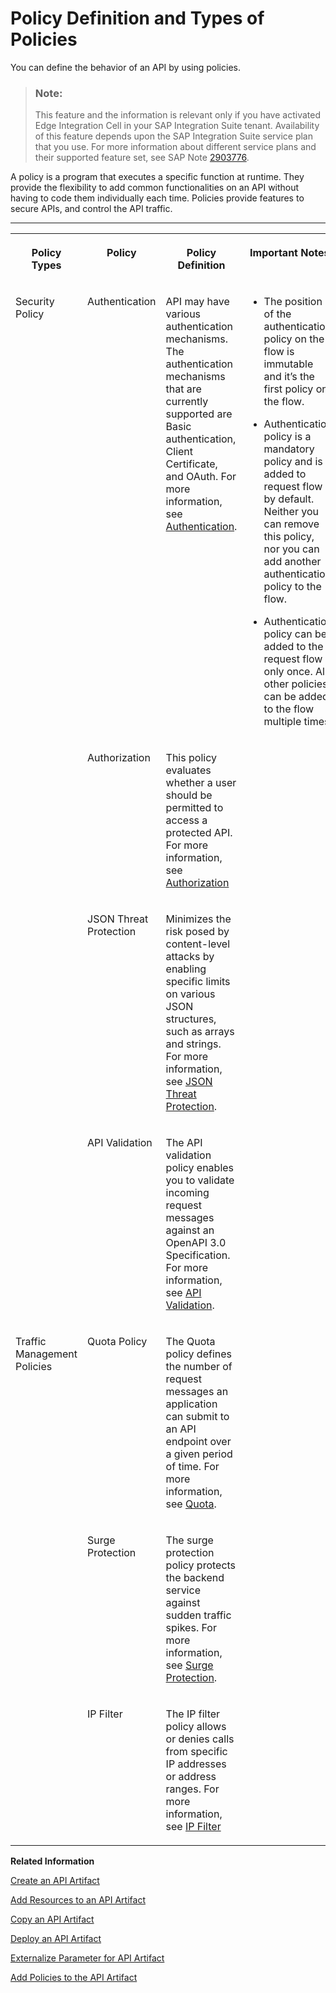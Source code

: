 <!-- loioc744df5a043f49059e8c224240eb51e5 -->

# Policy Definition and Types of Policies

You can define the behavior of an API by using policies.

> ### Note:  
> This feature and the information is relevant only if you have activated Edge Integration Cell in your SAP Integration Suite tenant. Availability of this feature depends upon the SAP Integration Suite service plan that you use. For more information about different service plans and their supported feature set, see SAP Note [2903776](https://launchpad.support.sap.com/#/notes/2903776).

A policy is a program that executes a specific function at runtime. They provide the flexibility to add common functionalities on an API without having to code them individually each time. Policies provide features to secure APIs, and control the API traffic.

****


<table>
<tr>
<th valign="top">

Policy Types

</th>
<th valign="top">

Policy

</th>
<th valign="top">

Policy Definition

</th>
<th valign="top">

Important Notes

</th>
</tr>
<tr>
<td valign="top" rowspan="4">

Security Policy

</td>
<td valign="top">

Authentication

</td>
<td valign="top">

API may have various authentication mechanisms. The authentication mechanisms that are currently supported are Basic authentication, Client Certificate, and OAuth. For more information, see [Authentication](authentication-fa6eec4.md).

</td>
<td valign="top">

-   The position of the authentication policy on the flow is immutable and it’s the first policy on the flow.

-   Authentication policy is a mandatory policy and is added to request flow by default. Neither you can remove this policy, nor you can add another authentication policy to the flow.

-   Authentication policy can be added to the request flow only once. All other policies can be added to the flow multiple times.




</td>
</tr>
<tr>
<td valign="top">

Authorization

</td>
<td valign="top">

This policy evaluates whether a user should be permitted to access a protected API. For more information, see [Authorization](authorization-6658409.md) 

</td>
<td valign="top">



</td>
</tr>
<tr>
<td valign="top">

JSON Threat Protection

</td>
<td valign="top">

Minimizes the risk posed by content-level attacks by enabling specific limits on various JSON structures, such as arrays and strings. For more information, see [JSON Threat Protection](json-threat-protection-c4991a6.md).

</td>
<td valign="top">

 

</td>
</tr>
<tr>
<td valign="top">

API Validation

</td>
<td valign="top">

The API validation policy enables you to validate incoming request messages against an OpenAPI 3.0 Specification. For more information, see [API Validation](api-validation-02ff41b.md).

</td>
<td valign="top">

 

</td>
</tr>
<tr>
<td valign="top" rowspan="3">

Traffic Management Policies

</td>
<td valign="top">

Quota Policy

</td>
<td valign="top">

The Quota policy defines the number of request messages an application can submit to an API endpoint over a given period of time. For more information, see [Quota](quota-2aecf15.md).

</td>
<td valign="top">

 

</td>
</tr>
<tr>
<td valign="top">

Surge Protection

</td>
<td valign="top">

The surge protection policy protects the backend service against sudden traffic spikes. For more information, see [Surge Protection](surge-protection-3d14745.md).

</td>
<td valign="top">

 

</td>
</tr>
<tr>
<td valign="top">

IP Filter

</td>
<td valign="top">

The IP filter policy allows or denies calls from specific IP addresses or address ranges. For more information, see [IP Filter](ip-filter-3a8b424.md) 

</td>
<td valign="top">

 

</td>
</tr>
</table>

**Related Information**  


[Create an API Artifact](create-an-api-artifact-c2fe62c.md "Create an API artifact to securely expose backend services, apply consistent governance by adding security and traffic management policies, and gain better visibility and control over how your APIs are accessed and used.")

[Add Resources to an API Artifact](add-resources-to-an-api-artifact-b5d0e4c.md "Add a resource to refer to individual endpoints or services.")

[Copy an API Artifact](copy-an-api-artifact-820c9e8.md "You may want to create a copy of an existing API artifact with all its configurations and policies intact. This can be useful when you want to create a similar API artifact but with some modifications or variations.")

[Deploy an API Artifact](deploy-an-api-artifact-b70e7ec.md "After creating an API artifact, it is necessary to deploy it on the chosen runtime in order to make it executable and ready for use.")

[Externalize Parameter for API Artifact](externalize-parameter-for-api-artifact-ce0a468.md "You can use the externalization feature to define API policies and integration flows that can retrieve externalized configuration values during runtime. These parameters can be utilized later without modifying the standard API artifact.")

[Add Policies to the API Artifact](add-policies-to-the-api-artifact-c2b3e56.md "To enforce security or control API traffic, you can set rules on the API by adding policies and integration steps to the API artifact.")

